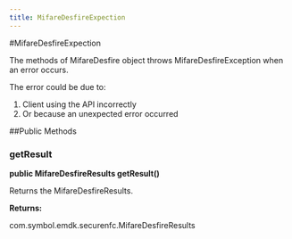 ```yaml
---
title: MifareDesfireExpection
---
```

#MifareDesfireExpection

The methods of MifareDesfire object throws MifareDesfireException when an error
 occurs.

The error could be due to:

1. Client using the API incorrectly
2. Or because an unexpected error occurred

##Public Methods

### getResult

**public MifareDesfireResults getResult()**

Returns the MifareDesfireResults.

**Returns:**

com.symbol.emdk.securenfc.MifareDesfireResults
